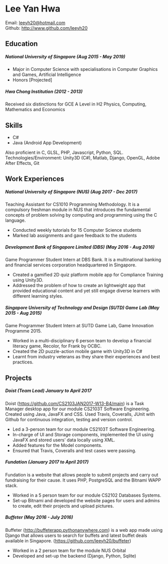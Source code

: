 # Lee Yan Hwa
Email: leeyh20@hotmail.com  
Github: http://www.github.com/leeyh20

## Education

##### National University of Singapore (Aug 2015 - May 2019)
- Major in Computer Science with specialisations in Computer Graphics and Games, Artificial Intelligence
- Honors [Projected]

##### Hwa Chong Institution  (2012 - 2013)
Received six distinctions for GCE A Level in H2 Physics, Computing, Mathematics and Economics

## Skills
- C#
- Java (Android App Development)

Also proficient in C, GLSL, PHP, Javascript, Python, SQL.  
Technologies/Environment: Unity3D (C#), Matlab, Django, OpenGL, Adobe After Effects, Git

## Work Experiences

##### National University of Singapore (NUS) (Aug 2017 - Dec 2017)
Teaching Assistant for CS1010 Programming Methodology. It is a compulsory freshman module in NUS that introduces the fundamental concepts of problem solving by computing and programming using the C language.

- Conducted weekly tutorials for 15 Computer Science students
- Marked lab assignments and gave feedback to the students

##### Development Bank of Singapore Limited (DBS) (May 2016 - Aug 2016)
Game Programmer Student Intern at DBS Bank. It is a multinational banking and financial services corporation headquartered in Singapore.

- Created a gamified 2D quiz platform mobile app for Compliance Training using Unity3D.
- Addressed the problem of how to create an lightweight app that provided educational content and yet still engage diverse learners with different learning styles.

##### Singapore University of Technology and Design (SUTD) Game Lab (May 2015 - Aug 2015)
Game Programmer Student Intern at SUTD Game Lab, Game Innovation Programme 2015.

- Worked in a multi-disciplinary 6 person team to develop a financial literacy game, Recolor, for Frank by OCBC.
- Created the 2D puzzle-action mobile game with Unity3D in C#
- Learnt from industry veterans as they share their experiences and best practices.

## Projects

##### Doist (Team Lead) January to April 2017
Doist (https://github.com/CS2103JAN2017-W13-B4/main) is a Task Manager desktop app for our module CS2103T Software Engineering. Created using Java, JavaFX and CSS. Used Travis, Coveralls, JUnit with Github for continuous integration, testing and version control.

-	Led a 3-person team for our module CS2103T Software Engineering.
-	In-charge of UI and Storage components, implemented the UI using JavaFX and stored users' data locally using XML.
- Added features for the Model components.
- Ensured that Travis, Coveralls and test cases were passing.

##### Fundation (January 2017 to April 2017)
Fundation is a website that allows people to submit projects and carry out fundraising for their cause. It uses PHP, PostgreSQL and the Bitnami WAPP stack.

-	Worked in a 5 person team for our module CS2102 Databases Systems.
- Set-up Bitnami and developed the website pages for users and admins to create, edit their projects and upload pictures.


##### Buffeter (May 2016 - July 2016)
Buffeter (http://buffeterapp.pythonanywhere.com) is a web app made using Django that allows users to search for buffets and latest buffet deals available in Singapore. (https://github.com/leeyh20/buffeter)

- Worked in a 2 person team for the module NUS Orbital
- Developed and set-up the backend (Django, Python, Sqlite)
